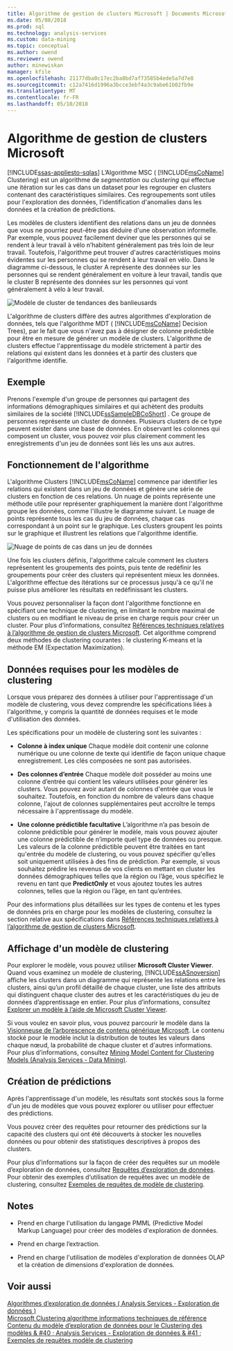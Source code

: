 ```yaml
---
title: Algorithme de gestion de clusters Microsoft | Documents Microsoft
ms.date: 05/08/2018
ms.prod: sql
ms.technology: analysis-services
ms.custom: data-mining
ms.topic: conceptual
ms.author: owend
ms.reviewer: owend
author: minewiskan
manager: kfile
ms.openlocfilehash: 21177dba0c17ec2ba8bd7af73585b4ede5a7d7e8
ms.sourcegitcommit: c12a7416d1996a3bcce3ebf4a3c9abe61b02fb9e
ms.translationtype: MT
ms.contentlocale: fr-FR
ms.lasthandoff: 05/10/2018
---
```

# <a name="microsoft-clustering-algorithm"></a>Algorithme de gestion de clusters Microsoft
[!INCLUDE[ssas-appliesto-sqlas](../../includes/ssas-appliesto-sqlas.md)]
  L’Algorithme MSC ( [!INCLUDE[msCoName](../../includes/msconame-md.md)] Clustering) est un algorithme de *segmentation* ou *clustering* qui effectue une itération sur les cas dans un dataset pour les regrouper en clusters contenant des caractéristiques similaires. Ces regroupements sont utiles pour l'exploration des données, l'identification d'anomalies dans les données et la création de prédictions.  
  
 Les modèles de clusters identifient des relations dans un jeu de données que vous ne pourriez peut-être pas déduire d'une observation informelle. Par exemple, vous pouvez facilement deviner que les personnes qui se rendent à leur travail à vélo n’habitent généralement pas très loin de leur travail. Toutefois, l'algorithme peut trouver d'autres caractéristiques moins évidentes sur les personnes qui se rendent à leur travail en vélo. Dans le diagramme ci-dessous, le cluster A représente des données sur les personnes qui se rendent généralement en voiture à leur travail, tandis que le cluster B représente des données sur les personnes qui vont généralement à vélo à leur travail.  
  
 ![Modèle de cluster de tendances des banlieusards](../../analysis-services/data-mining/media/clustering-example.gif "modèle de Cluster de tendances des banlieusards")  
  
 L'algorithme de clusters diffère des autres algorithmes d'exploration de données, tels que l'algorithme MDT ( [!INCLUDE[msCoName](../../includes/msconame-md.md)] Decision Trees), par le fait que vous n'avez pas à désigner de colonne prédictible pour être en mesure de générer un modèle de clusters. L'algorithme de clusters effectue l'apprentissage du modèle strictement à partir des relations qui existent dans les données et à partir des clusters que l'algorithme identifie.  
  
## <a name="example"></a>Exemple  
 Prenons l'exemple d'un groupe de personnes qui partagent des informations démographiques similaires et qui achètent des produits similaires de la société [!INCLUDE[ssSampleDBCoShort](../../includes/sssampledbcoshort-md.md)] . Ce groupe de personnes représente un cluster de données. Plusieurs clusters de ce type peuvent exister dans une base de données. En observant les colonnes qui composent un cluster, vous pouvez voir plus clairement comment les enregistrements d'un jeu de données sont liés les uns aux autres.  
  
## <a name="how-the-algorithm-works"></a>Fonctionnement de l'algorithme  
 L'algorithme Clusters [!INCLUDE[msCoName](../../includes/msconame-md.md)] commence par identifier les relations qui existent dans un jeu de données et génère une série de clusters en fonction de ces relations. Un nuage de points représente une méthode utile pour représenter graphiquement la manière dont l'algorithme groupe les données, comme l'illustre le diagramme suivant. Le nuage de points représente tous les cas du jeu de données, chaque cas correspondant à un point sur le graphique. Les clusters groupent les points sur le graphique et illustrent les relations que l'algorithme identifie.  
  
 ![Nuage de points de cas dans un jeu de données](../../analysis-services/data-mining/media/clustering-plot.gif "nuage de points de cas dans un jeu de données")  
  
 Une fois les clusters définis, l'algorithme calcule comment les clusters représentent les groupements des points, puis tente de redéfinir les groupements pour créer des clusters qui représentent mieux les données. L'algorithme effectue des itérations sur ce processus jusqu'à ce qu'il ne puisse plus améliorer les résultats en redéfinissant les clusters.  
  
 Vous pouvez personnaliser la façon dont l'algorithme fonctionne en spécifiant une technique de clustering, en limitant le nombre maximal de clusters ou en modifiant le niveau de prise en charge requis pour créer un cluster. Pour plus d’informations, consultez [Références techniques relatives à l’algorithme de gestion de clusters Microsoft](../../analysis-services/data-mining/microsoft-clustering-algorithm-technical-reference.md). Cet algorithme comprend deux méthodes de clustering courantes : le clustering K-means et la méthode EM (Expectation Maximization).  
  
## <a name="data-required-for-clustering-models"></a>Données requises pour les modèles de clustering  
 Lorsque vous préparez des données à utiliser pour l'apprentissage d'un modèle de clustering, vous devez comprendre les spécifications liées à l'algorithme, y compris la quantité de données requises et le mode d'utilisation des données.  
  
 Les spécifications pour un modèle de clustering sont les suivantes :  
  
-   **Colonne à index unique** Chaque modèle doit contenir une colonne numérique ou une colonne de texte qui identifie de façon unique chaque enregistrement. Les clés composées ne sont pas autorisées.  
  
-   **Des colonnes d’entrée** Chaque modèle doit posséder au moins une colonne d’entrée qui contient les valeurs utilisées pour générer les clusters. Vous pouvez avoir autant de colonnes d'entrée que vous le souhaitez. Toutefois, en fonction du nombre de valeurs dans chaque colonne, l'ajout de colonnes supplémentaires peut accroître le temps nécessaire à l'apprentissage du modèle.  
  
-   **Une colonne prédictible facultative** L’algorithme n’a pas besoin de colonne prédictible pour générer le modèle, mais vous pouvez ajouter une colonne prédictible de n’importe quel type de données ou presque. Les valeurs de la colonne prédictible peuvent être traitées en tant qu'entrée du modèle de clustering, ou vous pouvez spécifier qu'elles soit uniquement utilisées à des fins de prédiction. Par exemple, si vous souhaitez prédire les revenus de vos clients en mettant en cluster les données démographiques telles que la région ou l’âge, vous spécifiez le revenu en tant que **PredictOnly** et vous ajoutez toutes les autres colonnes, telles que la région ou l’âge, en tant qu’entrées.  
  
 Pour des informations plus détaillées sur les types de contenu et les types de données pris en charge pour les modèles de clustering, consultez la section relative aux spécifications dans [Références techniques relatives à l’algorithme de gestion de clusters Microsoft](../../analysis-services/data-mining/microsoft-clustering-algorithm-technical-reference.md).  
  
## <a name="viewing-a-clustering-model"></a>Affichage d'un modèle de clustering  
 Pour explorer le modèle, vous pouvez utiliser **Microsoft Cluster Viewer**. Quand vous examinez un modèle de clustering, [!INCLUDE[ssASnoversion](../../includes/ssasnoversion-md.md)] affiche les clusters dans un diagramme qui représente les relations entre les clusters, ainsi qu’un profil détaillé de chaque cluster, une liste des attributs qui distinguent chaque cluster des autres et les caractéristiques du jeu de données d’apprentissage en entier. Pour plus d’informations, consultez [Explorer un modèle à l’aide de Microsoft Cluster Viewer](../../analysis-services/data-mining/browse-a-model-using-the-microsoft-cluster-viewer.md).  
  
 Si vous voulez en savoir plus, vous pouvez parcourir le modèle dans la [Visionneuse de l’arborescence de contenu générique Microsoft](../../analysis-services/data-mining/browse-a-model-using-the-microsoft-generic-content-tree-viewer.md). Le contenu stocké pour le modèle inclut la distribution de toutes les valeurs dans chaque nœud, la probabilité de chaque cluster et d'autres informations. Pour plus d’informations, consultez [Mining Model Content for Clustering Models &#40;Analysis Services - Data Mining&#41;](../../analysis-services/data-mining/mining-model-content-for-clustering-models-analysis-services-data-mining.md).  
  
## <a name="creating-predictions"></a>Création de prédictions  
 Après l'apprentissage d'un modèle, les résultats sont stockés sous la forme d'un jeu de modèles que vous pouvez explorer ou utiliser pour effectuer des prédictions.  
  
 Vous pouvez créer des requêtes pour retourner des prédictions sur la capacité des clusters qui ont été découverts à stocker les nouvelles données ou pour obtenir des statistiques descriptives à propos des clusters.  
  
 Pour plus d’informations sur la façon de créer des requêtes sur un modèle d’exploration de données, consultez [Requêtes d’exploration de données](../../analysis-services/data-mining/data-mining-queries.md). Pour obtenir des exemples d’utilisation de requêtes avec un modèle de clustering, consultez [Exemples de requêtes de modèle de clustering](../../analysis-services/data-mining/clustering-model-query-examples.md).  
  
## <a name="remarks"></a>Notes  
  
-   Prend en charge l'utilisation du langage PMML (Predictive Model Markup Language) pour créer des modèles d'exploration de données.  
  
-   Prend en charge l’extraction.  
  
-   Prend en charge l'utilisation de modèles d'exploration de données OLAP et la création de dimensions d'exploration de données.  
  
## <a name="see-also"></a>Voir aussi  
 [Algorithmes d’exploration de données &#40; Analysis Services - Exploration de données &#41;](../../analysis-services/data-mining/data-mining-algorithms-analysis-services-data-mining.md)   
 [Microsoft Clustering algorithme informations techniques de référence](../../analysis-services/data-mining/microsoft-clustering-algorithm-technical-reference.md)   
 [Contenu du modèle d’exploration de données pour le Clustering des modèles & #40 ; Analysis Services - Exploration de données & #41 ;](../../analysis-services/data-mining/mining-model-content-for-clustering-models-analysis-services-data-mining.md)   
 [Exemples de requêtes modèle de clustering](../../analysis-services/data-mining/clustering-model-query-examples.md)  
  
  
